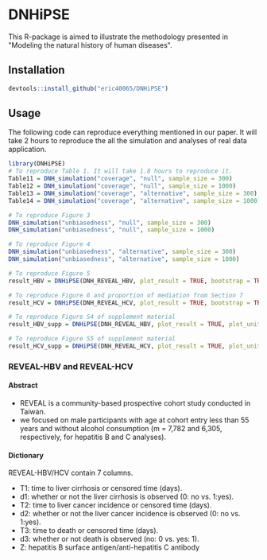# DNHiPSE
This R-package is aimed to illustrate the methodology presented in "Modeling the natural history of human diseases".

## Installation
```r
devtools::install_github("eric40065/DNHiPSE")
```

## Usage
The following code can reproduce everything mentioned in our paper. It will take 2 hours to reproduce the all the simulation and analyses of real data application.
```r
library(DNHiPSE)
# To reproduce Table 1. It will take 1.8 hours to reproduce it.
Table11 = DNH_simulation("coverage", "null", sample_size = 300)
Table12 = DNH_simulation("coverage", "null", sample_size = 1000)
Table13 = DNH_simulation("coverage", "alternative", sample_size = 300)
Table14 = DNH_simulation("coverage", "alternative", sample_size = 1000)

# To reproduce Figure 3
DNH_simulation("unbiasedness", "null", sample_size = 300)
DNH_simulation("unbiasedness", "null", sample_size = 1000)

# To reproduce Figure 4
DNH_simulation("unbiasedness", "alternative", sample_size = 300)
DNH_simulation("unbiasedness", "alternative", sample_size = 1000)

# To reproduce Figure 5
result_HBV = DNHiPSE(DNH_REVEAL_HBV, plot_result = TRUE, bootstrap = TRUE, plot_unit = 365)

# To reproduce Figure 6 and proportion of mediation from Section 7
result_HCV = DNHiPSE(DNH_REVEAL_HCV, plot_result = TRUE, bootstrap = TRUE, plot_unit = 365, PM = TRUE)

# To reproduce Figure S4 of supplement material
result_HBV_supp = DNHiPSE(DNH_REVEAL_HBV, plot_result = TRUE, plot_unit = 365, sensitivity_analysis = TRUE)

# To reproduce Figure S5 of supplement material
result_HCV_supp = DNHiPSE(DNH_REVEAL_HCV, plot_result = TRUE, plot_unit = 365, sensitivity_analysis = TRUE)
```

### REVEAL-HBV and REVEAL-HCV
#### Abstract
- REVEAL is a community-based prospective cohort study conducted in Taiwan.
- we focused on male participants with age at cohort entry less than 55 years and without alcohol consumption (m = 7,782 and 6,305, respectively, for hepatitis B and C analyses).
#### Dictionary
REVEAL-HBV/HCV contain 7 columns.
- T1: time to liver cirrhosis or censored time (days).
- d1: whether or not the liver cirrhosis is observed (0: no vs. 1:yes).
- T2: time to liver cancer incidence or censored time (days).
- d2: whether or not the liver cancer incidence is observed (0: no vs. 1:yes).
- T3: time to death or censored time (days).
- d3: whether or not death is observed (no: 0 vs. yes: 1).
- Z: hepatitis B surface antigen/anti-hepatitis C antibody

